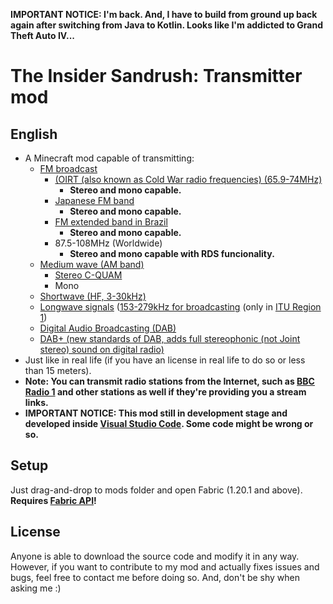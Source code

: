 __IMPORTANT NOTICE: I'm back. And, I have to build from ground up back again after switching from Java to Kotlin. Looks like I'm addicted to Grand Theft Auto IV...__

# The Insider Sandrush: Transmitter mod
  ## English
- A Minecraft mod capable of transmitting:
  - [FM broadcast](https://en.wikipedia.org/wiki/FM_broadcast_band) 
    - [(OIRT (also known as Cold War radio frequencies) (65.9-74MHz)](https://en.wikipedia.org/wiki/FM_broadcast_band#OIRT_bandplan)
      - __Stereo and mono capable.__
    - [Japanese FM band](https://en.wikipedia.org/wiki/FM_broadcast_band#Japanese_bandplan)
      - __Stereo and mono capable.__
    - [FM extended band in Brazil](https://en.wikipedia.org/wiki/FM_extended_band_in_Brazil)
      - __Stereo and mono capable.__
    - 87.5-108MHz (Worldwide)
      - __Stereo and mono capable with RDS funcionality.__
  - [Medium wave (AM band)](https://en.wikipedia.org/wiki/AM_broadcasting) 
      - [Stereo C-QUAM](https://en.wikipedia.org/wiki/C-QUAM)
      - Mono
  - [Shortwave (HF, 3-30kHz)](https://en.wikipedia.org/wiki/Shortwave_radio)
  - [Longwave signals](https://en.wikipedia.org/wiki/Longwave) ([153-279kHz for broadcasting](https://en.wikipedia.org/wiki/Longwave#Broadcasting) (only in [ITU Region 1](https://en.wikipedia.org/wiki/ITU_Region))
  - [Digital Audio Broadcasting (DAB)](https://en.wikipedia.org/wiki/Digital_Audio_Broadcasting) 
  - [DAB+ (new standards of DAB, adds full stereophonic (not Joint stereo) sound on digital radio)](https://en.wikipedia.org/wiki/Digital_Audio_Broadcasting#DAB+)
 - Just like in real life (if you have an license in real life to do so or less than 15 meters).
- __Note: You can transmit radio stations from the Internet, such as [BBC Radio 1](https://bbc.co.uk/radio1) and other stations as well if they're providing you a stream links.__
- __IMPORTANT NOTICE: This mod still in development stage and developed inside [Visual Studio Code](https://code.visualstudio.com). Some code might be wrong or so.__
 
## Setup

Just drag-and-drop to mods folder and open Fabric (1.20.1 and above). __Requires [Fabric API](https://www.curseforge.com/minecraft/mc-mods/fabric-api)!__

## License
Anyone is able to download the source code and modify it in any way. However, if you want to contribute to my mod and actually fixes issues and bugs, feel free to contact me before doing so. And, don't be shy when asking me :) 
